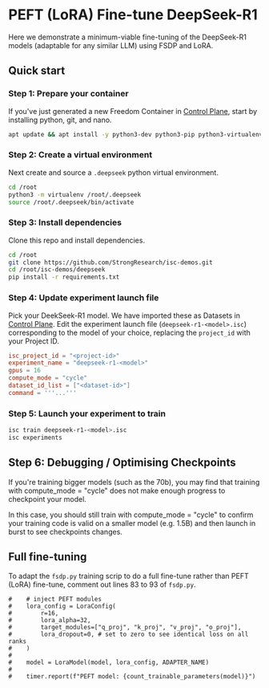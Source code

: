 # PEFT (LoRA) Fine-tune DeepSeek-R1
Here we demonstrate a minimum-viable fine-tuning of the DeepSeek-R1 models (adaptable for any similar LLM) using FSDP and LoRA.
## Quick start
### Step 1: Prepare your container
If you've just generated a new Freedom Container in [Control Plane](https://cp.strongcompute.ai/), start by installing python, git, and nano.
```bash
apt update && apt install -y python3-dev python3-pip python3-virtualenv git nano
```
### Step 2: Create a virtual environment
Next create and source a `.deepseek` python virtual environment.
```bash
cd /root
python3 -m virtualenv /root/.deepseek
source /root/.deepseek/bin/activate
```
### Step 3: Install dependencies
Clone this repo and install dependencies.
```bash
cd /root
git clone https://github.com/StrongResearch/isc-demos.git
cd /root/isc-demos/deepseek
pip install -r requirements.txt
```
### Step 4: Update experiment launch file
Pick your DeekSeek-R1 model. We have imported these as Datasets in [Control Plane](https://cp.strongcompute.ai/).
Edit the experiment launch file (`deepseek-r1-<model>.isc`) corresponding to the model of your choice, replacing the `project_id` with your Project ID.
```toml
isc_project_id = "<project-id>"
experiment_name = "deepseek-r1-<model>"
gpus = 16
compute_mode = "cycle"
dataset_id_list = ["<dataset-id>"]
command = '''...'''
```
### Step 5: Launch your experiment to train
```bash
isc train deepseek-r1-<model>.isc
isc experiments
```

## Step 6: Debugging / Optimising Checkpoints

If you're training bigger models (such as the 70b), you may find that training with compute_mode = "cycle" does not make enough progress to checkpoint your model.

In this case, you should still train with compute_mode = "cycle" to confirm your training code is valid on a smaller model (e.g. 1.5B) and then launch in burst to see checkpoints
changes.

## Full fine-tuning
To adapt the `fsdp.py` training scrip to do a full fine-tune rather than PEFT (LoRA) fine-tune, comment out lines 83 to 93 of `fsdp.py`.
```
#    # inject PEFT modules
#    lora_config = LoraConfig(
#        r=16,
#        lora_alpha=32,
#        target_modules=["q_proj", "k_proj", "v_proj", "o_proj"],
#        lora_dropout=0, # set to zero to see identical loss on all ranks
#    )
#
#    model = LoraModel(model, lora_config, ADAPTER_NAME)
#
#    timer.report(f"PEFT model: {count_trainable_parameters(model)}")
```
